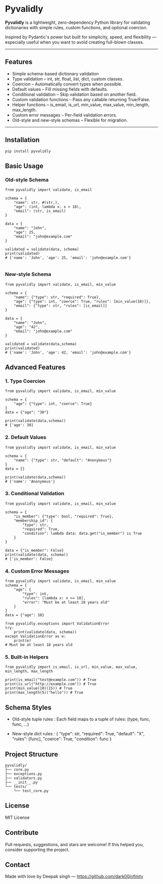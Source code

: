 # Pyvalidly

**Pyvalidly** is a lightweight, zero-dependency Python library for validating dictionaries with simple rules, custom functions, and optional coercion.

Inspired by Pydantic's power but built for simplicity, speed, and flexibility — especially useful when you want to avoid creating full-blown classes.

---

## Features

- Simple schema-based dictionary validation  
- Type validation – int, str, float, list, dict, custom classes.
- Coercion – Automatically convert types when possible.
- Default values – Fill missing fields with defaults.
- Conditional validation – Skip validation based on another field.
- Custom validation functions – Pass any callable returning True/False.
- Helper functions – is_email, is_url, min_value, max_value, min_length, max_length.
- Custom error messages – Per-field validation errors.
- Old-style and new-style schemas – Flexible for migration.

---

## Installation

```
pip install pyvalidly
```


## Basic Usage
### Old-style Schema
```
from pyvalidly import validate, is_email

schema = {
    "name": str, #(str,),
    "age": (int, lambda x: x > 18),
    "email": (str, is_email)
}

data = {
    "name": "John",
    "age": 25,
    "email": "john@example.com"
}

validated = validate(data, schema)
print(validated)
# {'name': 'John', 'age': 25, 'email': 'john@example.com'}


```

### New-style Schema

```
from pyvalidly import validate, is_email, min_value

schema = {
    "name": {"type": str, "required": True},
    "age": {"type": int, "coerce": True, "rules": [min_value(18)]},
    "email": {"type": str, "rules": [is_email]}
}

data = {
    "name": "John",
    "age": "42",
    "email": "john@example.com"
}

validated = validate(data,schema)
print(validated)
# {'name': 'John', 'age': 42, 'email': 'john@example.com'}

```

## Advanced Features
### 1. Type Coercion
```
from pyvalidly import validate, is_email, min_value

schema = {
    "age": {"type": int, "coerce": True}
}
data = {"age": "30"}

print(validate(data,schema))
# {'age': 30}

```

### 2. Default Values

```
from pyvalidly import validate, is_email, min_value

schema = {
    "name": {"type": str, "default": "Anonymous"}
}
data = {}

print(validate(data,schema))
# {'name': 'Anonymous'}

```

### 3. Conditional Validation

```
from pyvalidly import validate, is_email, min_value

schema = {
    "is_member": {"type": bool, "required": True},
    "membership_id": {
        "type": str,
        "required": True,
        "condition": lambda data: data.get("is_member") is True
    }
}

data = {"is_member": False}
print(validate(data, schema))
# {'is_member': False}

```

### 4. Custom Error Messages

```
from pyvalidly import validate, is_email, min_value
schema = {
    "age": {
        "type": int,
        "rules": [lambda x: x >= 18],
        "error": "Must be at least 18 years old"
    }
}
data = {"age": 10}

from pyvalidly.exceptions import ValidationError
try:
    print(validate(data, schema))
except ValidationError as e:
    print(e)
# Must be at least 18 years old

```

### 5. Built-in Helpers

```
from pyvalidly import is_email, is_url, min_value, max_value, min_length, max_length

print(is_email("test@example.com")) # True
print(is_url("http://example.com")) # True
print(min_value(10)(15)) # True
print(max_length(5)("hello")) # True

```

## Schema Styles

- Old-style tuple rules : 
Each field maps to a tuple of rules: (type, func, func, ...)

- New-style dict rules :
{ "type": str, "required": True, "default": "X", "rules": [func], "coerce": True, "condition": func }

## Project Structure
```
pyvalidly/
├── core.py
├── exceptions.py
├── validators.py
├── __init__.py
└── tests/
    └── test_core.py
```

## License

MIT License

## Contribute

Pull requests, suggestions, and stars are welcome!
If this helped you, consider supporting the project.

## Contact

Made with love by Deepak singh — https://github.com/dark00infinity